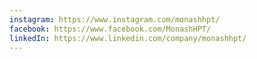 ```yaml
---
instagram: https://www.instagram.com/monashhpt/
facebook: https://www.facebook.com/MonashHPT/
linkedIn: https://www.linkedin.com/company/monashhpt/
---
```

